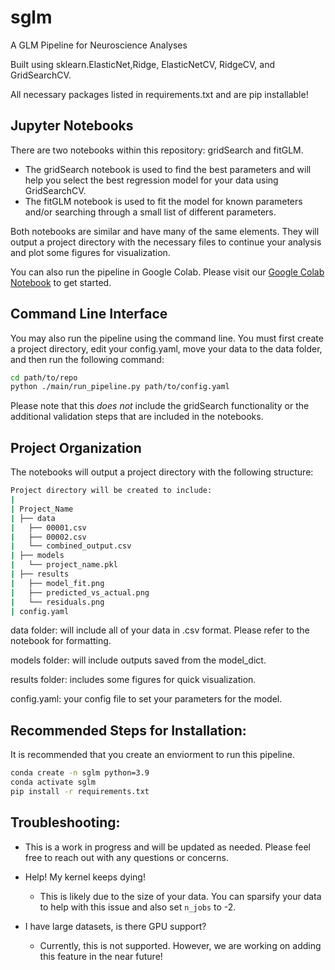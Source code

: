sglm
==============================

A GLM Pipeline for Neuroscience Analyses

Built using sklearn.ElasticNet,Ridge, ElasticNetCV, RidgeCV, and GridSearchCV.

All necessary packages listed in requirements.txt and are pip installable!

## Jupyter Notebooks
There are two notebooks within this repository: gridSearch and fitGLM.
* The gridSearch notebook is used to find the best parameters and will help you select the best regression model for your data using GridSearchCV.
* The fitGLM notebook is used to fit the model for known parameters and/or searching through a small list of different parameters. 

Both notebooks are similar and have many of the same elements. They will output a project directory with the necessary files to continue your analysis
and plot some figures for visualization.

You can also run the pipeline in Google Colab. Please visit our [Google Colab Notebook](https://githubtocolab.com/jbwallace123/sabatini-glm-workflow/blob/main/notebooks/colab_grid_search_tutorial.ipynb) to get started.


## Command Line Interface
You may also run the pipeline using the command line. You must first create a project directory, edit your config.yaml, move your data to the data folder, and then run the following command:

```bash
cd path/to/repo
python ./main/run_pipeline.py path/to/config.yaml
```

Please note that this *does not* include the gridSearch functionality or the additional validation steps that are included in the notebooks.

## Project Organization

The notebooks will output a project directory with the following structure:

```bash
Project directory will be created to include: 
|
| Project_Name
| ├── data
|   ├── 00001.csv
|   ├── 00002.csv
|   └── combined_output.csv
| ├── models
|   └── project_name.pkl
| ├── results
|   ├── model_fit.png
|   ├── predicted_vs_actual.png
|   └── residuals.png
| config.yaml
```

data folder: will include all of your data in .csv format. Please refer to the notebook for formatting.

models folder: will include outputs saved from the model_dict.

results folder: includes some figures for quick visualization. 

config.yaml: your config file to set your parameters for the model. 

## Recommended Steps for Installation:

It is recommended that you create an enviorment to run this pipeline. 

```bash
conda create -n sglm python=3.9
conda activate sglm
pip install -r requirements.txt
```

## Troubleshooting:

* This is a work in progress and will be updated as needed. Please feel free to reach out with any questions or concerns.

* Help! My kernel keeps dying! 
    * This is likely due to the size of your data. You can sparsify your data to help with this issue and also set
    `n_jobs` to -2.

* I have large datasets, is there GPU support?
    * Currently, this is not supported. However, we are working on adding this feature in the near future!
